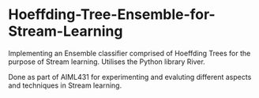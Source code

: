 # Hoeffding-Tree-Ensemble-for-Stream-Learning
Implementing an Ensemble classifier comprised of Hoeffding Trees for the purpose of Stream learning. Utilises the Python library River. 

Done as part of AIML431 for experimenting and evaluting different aspects and techniques in Stream learning.
